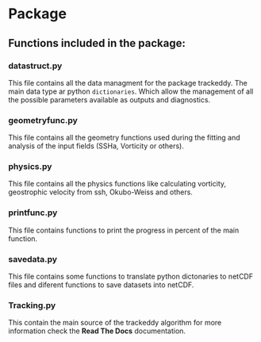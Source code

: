 # Package

## Functions included in the package:

### datastruct.py

This file contains all the data managment for the package trackeddy. The main data type ar python `dictionaries`. Which allow the management of all the possible parameters available as outputs and diagnostics.

### geometryfunc.py

This file contains all the geometry functions used during the fitting and analysis of the input fields (SSHa, Vorticity or others).

### physics.py

This file contains all the physics functions like calculating vorticity, geostrophic velocity from ssh, Okubo-Weiss and others.

### printfunc.py

This file contains functions to print the progress in percent of the main function.

### savedata.py

This file contains some functions to translate python dictonaries to netCDF files and diferent functions to save datasets into netCDF. 

### Tracking.py

This contain the main source of the trackeddy algorithm for more information check the **Read The Docs** documentation.

